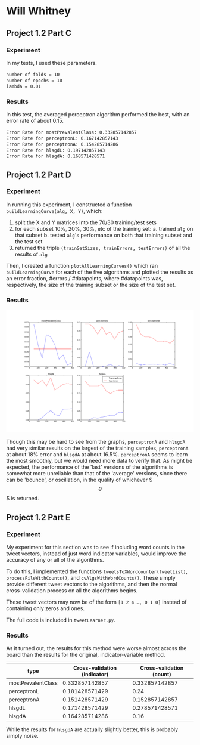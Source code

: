 # Will Whitney

## Project 1.2 Part C

### Experiment

In my tests, I used these parameters.

    number of folds = 10
    number of epochs = 10
    lambda = 0.01

### Results

In this test, the averaged perceptron algorithm performed the best, with an error rate of about 0.15.

    Error Rate for mostPrevalentClass: 0.332857142857
    Error Rate for perceptronL: 0.167142857143
    Error Rate for perceptronA: 0.154285714286
    Error Rate for hlsgdL: 0.197142857143
    Error Rate for hlsgdA: 0.168571428571



## Project 1.2 Part D

### Experiment

In running this experiment, I constructed a function `buildLearningCurve(alg, X, Y)`, which: 

1. split the X and Y matrices into the 70/30 training/test sets
2. for each subset 10%, 20%, 30%, etc of the training set:
	a. trained `alg` on that subset
	b. tested `alg`'s performance on both that training subset and the test set
3. returned the triple `(trainSetSizes, trainErrors, testErrors)` of all the results of `alg`

Then, I created a function `plotAllLearningCurves()` which ran `buildLearningCurve` for each of the five algorithms and plotted the results as an error fraction, #errors / #datapoints, where #datapoints was, respectively, the size of the training subset or the size of the test set.

### Results

![Y-axis is in error rate.](./learning_curves.png "Learning Curves")

Though this may be hard to see from the graphs, `perceptronA` and `hlsgdA` had very similar results on the largest of the training samples, `perceptronA` at about 18% error and `hlsgdA` at about 16.5%. `perceptronA` seems to learn the most smoothly, but we would need more data to verify that. As might be expected, the performance of the 'last' versions of the algorithms is somewhat more unreliable than that of the 'average' versions, since there can be 'bounce', or oscillation, in the quality of whichever $$$\theta$$$ is returned.


## Project 1.2 Part E

### Experiment

My experiment for this section was to see if including word counts in the tweet vectors, instead of just word indicator variables, would improve the accuracy of any or all of the algorithms.

To do this, I implemented the functions `tweetsToXWordcounter(tweetList)`, `processFileWithCounts()`, and `cvAlgsWithWordCounts()`. These simply provide different tweet vectors to the algorithms, and then the normal cross-validation process on all the algorithms begins.

These tweet vectors may now be of the form `[1 2 4 …, 0 1 0]` instead of containing only zeros and ones.

The full code is included in `tweetLearner.py`.

### Results

As it turned out, the results for this method were worse almost across the board than the results for the original, indicator-variable method.

type               | Cross-validation (indicator) | Cross-validation (count)
-------------------|------------------------------|-------------------------
mostPrevalentClass | 0.332857142857               | 0.332857142857
perceptronL        | 0.181428571429               | 0.24
perceptronA        | 0.151428571429               | 0.152857142857
hlsgdL             | 0.171428571429               | 0.278571428571
hlsgdA             | 0.164285714286               | 0.16  

While the results for `hlsgdA` are actually slightly better, this is probably simply noise.










